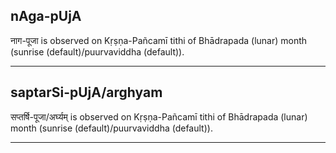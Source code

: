 ## nAga-pUjA
नाग-पूजा is observed on Kṛṣṇa-Pañcamī tithi of Bhādrapada (lunar) month (sunrise (default)/puurvaviddha (default)).



---
## saptarSi-pUjA/arghyam
सप्तर्षि-पूजा/अर्घ्यम् is observed on Kṛṣṇa-Pañcamī tithi of Bhādrapada (lunar) month (sunrise (default)/puurvaviddha (default)).



---
